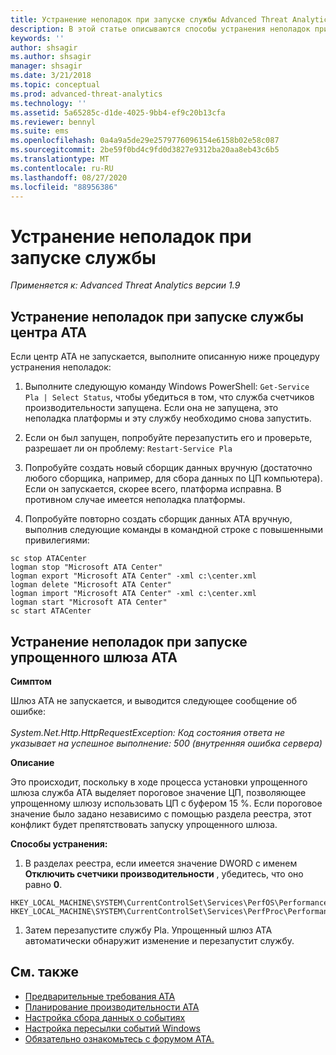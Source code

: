```yaml
---
title: Устранение неполадок при запуске службы Advanced Threat Analytics
description: В этой статье описываются способы устранения неполадок при запуске службы ATA
keywords: ''
author: shsagir
ms.author: shsagir
manager: shsagir
ms.date: 3/21/2018
ms.topic: conceptual
ms.prod: advanced-threat-analytics
ms.technology: ''
ms.assetid: 5a65285c-d1de-4025-9bb4-ef9c20b13cfa
ms.reviewer: bennyl
ms.suite: ems
ms.openlocfilehash: 0a4a9a5de29e2579776096154e6158b02e58c087
ms.sourcegitcommit: 2be59f0bd4c9fd0d3827e9312ba20aa8eb43c6b5
ms.translationtype: MT
ms.contentlocale: ru-RU
ms.lasthandoff: 08/27/2020
ms.locfileid: "88956386"
---
```

# <a name="troubleshooting-service-startup"></a>Устранение неполадок при запуске службы

*Применяется к: Advanced Threat Analytics версии 1.9*

## <a name="troubleshooting-ata-center-service-startup"></a>Устранение неполадок при запуске службы центра ATA

Если центр ATA не запускается, выполните описанную ниже процедуру устранения неполадок:

1. Выполните следующую команду Windows PowerShell: `Get-Service Pla | Select Status`,
   чтобы убедиться в том, что служба счетчиков производительности запущена. Если она не запущена, это неполадка платформы и эту службу необходимо снова запустить.
1. Если он был запущен, попробуйте перезапустить его и проверьте, разрешает ли он проблему:  `Restart-Service Pla`
1. Попробуйте создать новый сборщик данных вручную (достаточно любого сборщика, например, для сбора данных по ЦП компьютера).
Если он запускается, скорее всего, платформа исправна. В противном случае имеется неполадка платформы.

1. Попробуйте повторно создать сборщик данных ATA вручную, выполнив следующие команды в командной строке с повышенными привилегиями:

```dos
sc stop ATACenter
logman stop "Microsoft ATA Center"
logman export "Microsoft ATA Center" -xml c:\center.xml
logman delete "Microsoft ATA Center"
logman import "Microsoft ATA Center" -xml c:\center.xml
logman start "Microsoft ATA Center"
sc start ATACenter
```

## <a name="troubleshooting-ata-lightweight-gateway-startup"></a>Устранение неполадок при запуске упрощенного шлюза ATA

**Симптом**

Шлюз ATA не запускается, и выводится следующее сообщение об ошибке:<br></br>
*System.Net.Http.HttpRequestException: Код состояния ответа не указывает на успешное выполнение: 500 (внутренняя ошибка сервера)*

**Описание**

Это происходит, поскольку в ходе процесса установки упрощенного шлюза служба ATA выделяет пороговое значение ЦП, позволяющее упрощенному шлюзу использовать ЦП с буфером 15 %. Если пороговое значение было задано независимо с помощью раздела реестра, этот конфликт будет препятствовать запуску упрощенного шлюза. 

**Способы устранения:**

1. В разделах реестра, если имеется значение DWORD с именем **Отключить счетчики производительности** , убедитесь, что оно равно **0**.

```
HKEY_LOCAL_MACHINE\SYSTEM\CurrentControlSet\Services\PerfOS\Performance\
HKEY_LOCAL_MACHINE\SYSTEM\CurrentControlSet\Services\PerfProc\Performance
```

1. Затем перезапустите службу Pla. Упрощенный шлюз ATA автоматически обнаружит изменение и перезапустит службу.

## <a name="see-also"></a>См. также

- [Предварительные требования ATA](ata-prerequisites.md)
- [Планирование производительности ATA](ata-capacity-planning.md)
- [Настройка сбора данных о событиях](configure-event-collection.md)
- [Настройка пересылки событий Windows](configure-event-collection.md)
- [Обязательно ознакомьтесь с форумом ATA.](https://social.technet.microsoft.com/Forums/security/home?forum=mata)
